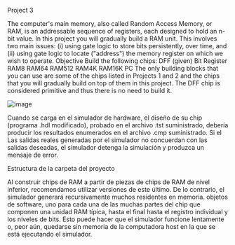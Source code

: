 Project 3

The computer's main memory, also called Random Access Memory, or RAM, is an addressable
sequence of registers, each designed to hold an n-bit value. In this project you will gradually build a
RAM unit. This involves two main issues: (i) using gate logic to store bits persistently, over time,
and (ii) using gate logic to locate ("address") the memory register on which we wish to operate.
Objective
Build the following chips:
DFF (given)
Bit
Register
RAM8
RAM64
RAM512
RAM4K
RAM16K
PC
The only building blocks that you can use are some of the chips listed in Projects 1 and 2 and the
chips that you will gradually build on top of them in this project. The DFF chip is considered
primitive and thus there is no need to build it.

![image](https://github.com/mxgue13/Proyectos/assets/77182773/d51866e3-b8f0-417f-b864-550787df284f)

Cuando se carga en el simulador de hardware, el diseño de su chip (programa .hdl modificado),
probado en el archivo .tst suministrado, debería producir los resultados enumerados en el archivo .cmp suministrado. Si el
Las salidas reales generadas por el simulador no concuerdan con las salidas deseadas, el simulador
detenga la simulación y produzca un mensaje de error.


Estructura de la carpeta del proyecto


Al construir chips de RAM a partir de piezas de chips de RAM de nivel inferior, recomendamos utilizar
versiones de este último. De lo contrario, el simulador generará recursivamente muchos residentes en memoria.
objetos de software, uno para cada una de las muchas partes del chip que componen una unidad RAM típica, hasta el final
hasta el registro individual y los niveles de bits. Esto puede hacer que el simulador funcione lentamente o, peor aún,
quedarse sin memoria de la computadora host en la que se está ejecutando el simulador.
